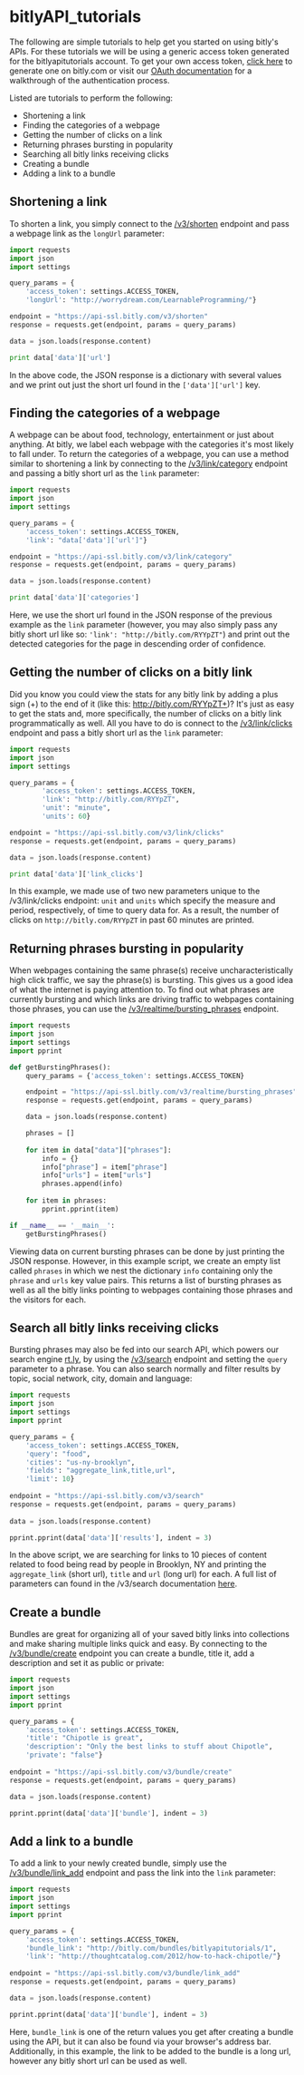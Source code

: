 bitlyAPI_tutorials
===================

The following are simple tutorials to help get you started on using
bitly's APIs. For these tutorials we will be using a generic access
token generated for the bitlyapitutorials account. To get your own
access token, [click here](https://bitly.com/a/oauth_apps) to generate
one on bitly.com or visit our [OAuth documentation](http://dev.bitly.com/authentication.html) for a walkthrough of the authentication process. 

Listed are tutorials to perform the following:

* Shortening a link
* Finding the categories of a webpage
* Getting the number of clicks on a link
* Returning phrases bursting in popularity
* Searching all bitly links receiving clicks
* Creating a bundle
* Adding a link to a bundle

<a id="shorten"></a>Shortening a link
------------------------------------------------------------------ 

To shorten a link, you simply connect to the [/v3/shorten](http://dev.bitly.com/links.html#v3_shorten) endpoint and pass a webpage link as the `longUrl` parameter:

```python
import requests
import json
import settings

query_params = {
	'access_token': settings.ACCESS_TOKEN,
	'longUrl': "http://worrydream.com/LearnableProgramming/"}

endpoint = "https://api-ssl.bitly.com/v3/shorten"
response = requests.get(endpoint, params = query_params)

data = json.loads(response.content)

print data['data']['url']

```
In the above code, the JSON response is a dictionary with several values and we print out just the short url found in the `['data']['url']` key. 

<a id="categories"></a>Finding the categories of a webpage
------------------------------------------------------------------

A webpage can be about food, technology, entertainment or just about anything. At bitly, we label each webpage with the categories it's most likely to fall under. To return the categories of a webpage, you can use a method similar to shortening a link by connecting to the [/v3/link/category](http://dev.bitly.com/data_apis.html#v3_link_category) endpoint and passing a bitly short url as the `link` parameter:

```python
import requests
import json
import settings

query_params = {
	'access_token': settings.ACCESS_TOKEN,
	'link': "data['data']['url']"}

endpoint = "https://api-ssl.bitly.com/v3/link/category"
response = requests.get(endpoint, params = query_params)

data = json.loads(response.content)

print data['data']['categories']
```
Here, we use the short url found in the JSON response of the previous example as the `link` parameter (however, you may also simply pass any bitly short url like so: `'link': "http://bitly.com/RYYpZT"`) and print out the detected categories for the page in descending order of confidence. 

<a id="clicks"></a>Getting the number of clicks on a bitly link
------------------------------------------------------------------

Did you know you could view the stats for any bitly link by adding a plus sign (+) to the end of it (like this: http://bitly.com/RYYpZT+)? It's just as easy to get the stats and, more specifically, the number of clicks on a bitly link programmatically as well. All you have to do is connect to the  [/v3/link/clicks](http://dev.bitly.com/link_metrics.html#v3_link_clicks) endpoint and pass a bitly short url as the `link` parameter:

```python
import requests
import json
import settings

query_params = {
        'access_token': settings.ACCESS_TOKEN,
        'link': "http://bitly.com/RYYpZT",
        'unit': "minute",
        'units': 60}

endpoint = "https://api-ssl.bitly.com/v3/link/clicks"
response = requests.get(endpoint, params = query_params)

data = json.loads(response.content)

print data['data']['link_clicks']
```
In this example, we made use of two new parameters unique to the /v3/link/clicks endpoint: `unit` and `units` which specify the 
measure and period, respectively, of time to query data for. As a result, the number of clicks on `http://bitly.com/RYYpZT` in past 60 minutes are printed. 

<a id="bursting"></a>Returning phrases bursting in popularity
----------------------------------------------------------------------

When webpages containing the same phrase(s) receive uncharacteristically high click traffic, we say the phrase(s) is bursting. This gives us a good idea of what the internet is paying attention to. To find out what phrases are currently bursting and which links are driving traffic to webpages containing those phrases, you can use the [/v3/realtime/bursting_phrases](http://dev.bitly.com/data_apis.html#v3_realtime_bursting_phrases) endpoint. 

```python
import requests
import json
import settings
import pprint

def getBurstingPhrases():
    query_params = {'access_token': settings.ACCESS_TOKEN}

    endpoint = "https://api-ssl.bitly.com/v3/realtime/bursting_phrases"
    response = requests.get(endpoint, params = query_params)

    data = json.loads(response.content)

    phrases = []
    
    for item in data["data"]["phrases"]:
        info = {}
        info["phrase"] = item["phrase"]
        info["urls"] = item["urls"]
        phrases.append(info)
    
    for item in phrases:
        pprint.pprint(item)

if __name__ == '__main__':            
    getBurstingPhrases()
```
Viewing data on current bursting phrases can be done by just printing the JSON response. However, in this example script, we create an empty list called `phrases` in which we nest the dictionary `info` containing only the `phrase` and `urls` key value pairs. This returns a list of bursting phrases as well as all the bitly links pointing to webpages containing those phrases and the visitors for each. 

<a id="search"></a>Search all bitly links receiving clicks
------------------------------------------------------------

Bursting phrases may also be fed into our search API, which powers our search engine [rt.ly](rt.ly), by using the [/v3/search](http://dev.bitly.com/data_apis.html#v3_search) endpoint and setting the `query` parameter to a phrase. You can also search normally and filter results by topic, social network, city, domain and language: 

```python
import requests
import json
import settings
import pprint

query_params = {
    'access_token': settings.ACCESS_TOKEN,
    'query': "food",
	'cities': "us-ny-brooklyn",
    'fields': "aggregate_link,title,url",
    'limit': 10}
        
endpoint = "https://api-ssl.bitly.com/v3/search"
response = requests.get(endpoint, params = query_params)
    
data = json.loads(response.content)

pprint.pprint(data['data']['results'], indent = 3)
```
In the above script, we are searching for links to 10 pieces of content related to food being read by people in Brooklyn, NY and printing the `aggregate_link` (short url), `title` and `url` (long url) for each. A full list of parameters can found in the /v3/search documentation [here](http://dev.bitly.com/data_apis.html#v3_search).

<a id="createbundle"></a>Create a bundle
----------------------------------------
Bundles are great for organizing all of your saved bitly links into collections and make sharing multiple links quick and easy. By connecting to the [/v3/bundle/create](http://dev.bitly.com/bundles.html#v3_bundle_create) endpoint you can create a bundle, title it, add a description and set it as public or private:

```python
import requests
import json
import settings
import pprint

query_params = {
    'access_token': settings.ACCESS_TOKEN,
	'title': "Chipotle is great",
	'description': "Only the best links to stuff about Chipotle",
	'private': "false"}
	
endpoint = "https://api-ssl.bitly.com/v3/bundle/create"
response = requests.get(endpoint, params = query_params)

data = json.loads(response.content)

pprint.pprint(data['data']['bundle'], indent = 3)
```

<a id="addlinktobundle"></a>Add a link to a bundle
------------------------------------------------
To add a link to your newly created bundle, simply use the [/v3/bundle/link_add](http://dev.bitly.com/bundles.html#v3_bundle_link_add) endpoint and pass the link into the `link` parameter:

```python
import requests
import json
import settings
import pprint

query_params = {
    'access_token': settings.ACCESS_TOKEN,
	'bundle_link': "http://bitly.com/bundles/bitlyapitutorials/1",
    'link': "http://thoughtcatalog.com/2012/how-to-hack-chipotle/"}
	
endpoint = "https://api-ssl.bitly.com/v3/bundle/link_add"
response = requests.get(endpoint, params = query_params)

data = json.loads(response.content)

pprint.pprint(data['data']['bundle'], indent = 3)
```
Here, `bundle_link` is one of the return values you get after creating a bundle using the API, but it can also be found via your browser's address bar. Additionally, in this example, the link to be added to the bundle is a long url, however any bitly short url can be used as well. 